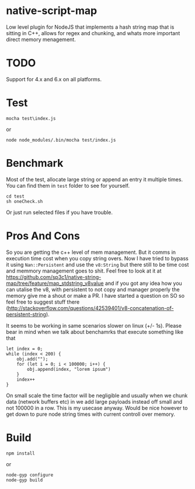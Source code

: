 # native-script-map
Low level plugin for NodeJS that implements a hash string map that is sitting in C++, allows for regex and chunking, and whats more important direct memory menagement.

# TODO
Support for 4.x and 6.x on all platforms.


# Test
```
mocha test\index.js
```
or
```
node node_modules/.bin/mocha test/index.js
```

# Benchmark
Most of the test, allocate large string or append an entry it multiple times. You can find them in `test` folder to see for yourself.
```
cd test
sh oneCheck.sh
```
Or just run selected files if you have trouble.

# Pros And Cons
So you are getting the c++ level of mem management. But it comms in execution time cost when you copy string overs. Now I have tried to bypass it using `Nan::Persistent` and use the `v8:String` but there still to be time cost and memmory management goes to shit. Feel free to look at it at https://github.com/sp3c1/native-string-map/tree/feature/map_stdstring_v8value and if you got any idea how you can utalise the v8, with persistent to not copy and manager properly the memory give me a shout or make a PR. I have started a question on SO so feel free to suggest stuff there (http://stackoverflow.com/questions/42539401/v8-concatenation-of-persistent-string).

It seems to be working in same scenarios slower on linux (+/- 1s). Please bear in mind when we talk about benchamrks that execute something like that
```
let index = 0;
while (index < 200) {
    obj.add("");
    for (let i = 0; i < 100000; i++) {
        obj.append(index, "lorem ipsum")
    }
    index++
}
```
On small scale the time factor will be negligible and usually when we chunk data (network buffers etc) in we add large payloads instead off small and not 100000 in a row. This is my usecase anyway. Would be nice however to get down to pure node string times with current controll over memory.

# Build
```
npm install
```
or
```
node-gyp configure
node-gyp build
```



